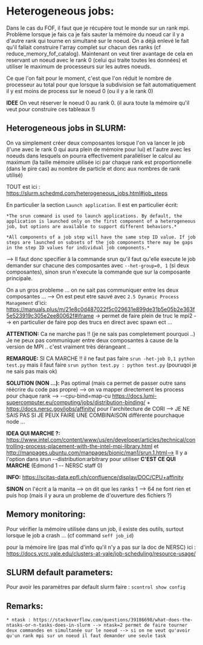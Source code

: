 # Heterogeneous jobs:

Dans le cas du FOF, il faut que je récupère tout le monde sur un rank mpi. Problème lorsque je fais ca je fais sauter la mémoire du noeud car il y a d'autre rank qui tourne en simultané sur le noeud. On a déjà enlevé le fait qu'il fallait construire l'array complet sur chacun des ranks (cf reduce_memory_fof_catalog). Maintenant on veut tirer avantage de cela en reservant un noeud avec le rank 0 (celui qui traite toutes les données) et utiliser le maximum de processeurs sur les autres noeuds.

Ce que l'on fait pour le moment, c'est que l'on réduit le nombre de processeur au total pour que lorsque la subdivision se fait automatiquement il y est moins de process sur le noeud 0 (ou il y a le rank 0)

**IDEE** On veut réserver le noeud 0 au rank 0. (il aura toute la mémoire qu'il veut pour construire ces tableaux !)

## Heterogeneous jobs in SLURM:

On va simplement créer deux composantes lorsque l'on va lancer le job (l'une avec le rank 0 qui aura plein de mémoire pour lui) et l'autre avec les noeuds dans lesquels on pourra effectivement paralléliser le calcul au maximum (la taille mémoire utilisée ici par chaque rank est proportionnelle (dans le pire cas) au nombre de particle et donc aux nombres de rank utilisé)

TOUT est ici : https://slurm.schedmd.com/heterogeneous_jobs.html#job_steps

En particulier la section `Launch application`. Il est en particulier écrit:

    *The srun command is used to launch applications. By default, the application is launched only on the first component of a heterogeneous job, but options are available to support different behaviors.*

    *All components of a job step will have the same step ID value. If job steps are launched on subsets of the job components there may be gaps in the step ID values for individual job components.*

--> Il faut donc specifier à la commande srun qu'il faut qu'elle execute le job demander sur chacune des composantes avec `--het-group=0, 1` (si deux composantes), sinon srun n'execute la commande que sur la composante principale.

On a un gros probleme ... on ne sait pas communiquer entre les deux composantes ... --> On est peut etre sauvé avec `2.5 Dynamic Process Management` d'ici: https://manuals.plus/m/21e8c0d487022f5c029631e899de31b5e05b2e363f5e523919c305e2ee80062f#iframe -> permet de faire plein de truc le mpi2 --> en particulier de faire pop des trucs en direct avec spawn ect ...

**ATTENTION:** Ca ne marche pas !! (je ne sais pas completement pourquoi ..) Je ne peux pas communiquer entre deux composantes à cause de la version de MPI .. c'est vraiment très dérangeant ..

**REMARQUE:** SI CA MARCHE !! il ne faut pas faire `srun -het-job O,1 python test.py` mais il faut faire `srun python test.py : python test.py` (pouruqoi je ne sais pas mais ok)

**SOLUTION (NON ...):** Pas optimal (mais ca permet de passer outre sans réécrire du code pas propre) --> on va mapper directement les process pour chaque rank --> --cpu-bind=map-cu https://docs.lumi-supercomputer.eu/computing/jobs/distribution-binding/ + https://docs.nersc.gov/jobs/affinity/ pour l'architecture de CORI --> JE NE SAIS PAS SI JE PEUX FAIRE UNE COMBINAISON différente pourchaque node ...

**IDEA QUI MARCHE ?:** https://www.intel.com/content/www/us/en/developer/articles/technical/controlling-process-placement-with-the-intel-mpi-library.html et http://manpages.ubuntu.com/manpages/bionic/man1/srun.1.html--> Il y a l'option dans srun --distribution:arbitrary pour utiliser **C'EST CE QUI MARCHE** (Edmond 1 -- NERSC staff 0)


**INFO:** https://scitas-data.epfl.ch/confluence/display/DOC/CPU+affinity

**SINON** on l'écrit a la manita --> on dit que les ranks 1 --> 64 ne font rien et puis hop (mais il y aura un probleme de d'ouverture des fichiers ?)

## Memory monitoring:

Pour vérifier la mémoire utilisée dans un job, il existe des outils, surtout lorsque le job a crash ... (cf command `seff job_id`)

pour la mémoire lire (pas mal d'info qu'il n'y a pas sur la doc de NERSC) ici : https://docs.ycrc.yale.edu/clusters-at-yale/job-scheduling/resource-usage/

## SLURM default parameters:

Pour avoir les paramètres par default slurm faire : `scontrol show config`

## Remarks:
    * ntask : https://stackoverflow.com/questions/39186698/what-does-the-ntasks-or-n-tasks-does-in-slurm --> ntask=2 permet de faire tourner deux commandes en simultanée sur le noeud --> si on ne veut qu'avoir qu'un rank mpi sur un noeud il faut demander une seule task
